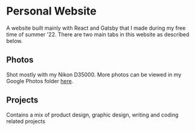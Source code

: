 # Personal Website

A website built mainly with React and Gatsby that I made during my free time of summer '22. There are two main tabs in this website as described below.

## Photos

Shot mostly with my Nikon D35000. More photos can be viewed in my Google Photos folder [here](https://photos.app.goo.gl/rsVvGeXunDx8tNBo8).

## Projects

Contains a mix of product design, graphic design, writing and coding related projects
